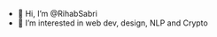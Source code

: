 - 👋 Hi, I’m @RihabSabri
- 👀 I’m interested in web dev, design, NLP and Crypto

<!---
RihabSabri/RihabSabri is a ✨ special ✨ repository because its `README.md` (this file) appears on your GitHub profile.
You can click the Preview link to take a look at your changes.
--->
